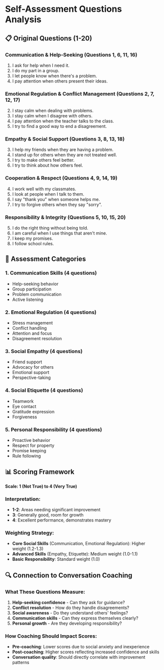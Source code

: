 # Self-Assessment Questions Analysis

## 📋 Original Questions (1-20)

### **Communication & Help-Seeking (Questions 1, 6, 11, 16)**
1. I ask for help when I need it.
6. I do my part in a group.
11. I let people know when there's a problem.
16. I pay attention when others present their ideas.

### **Emotional Regulation & Conflict Management (Questions 2, 7, 12, 17)**
2. I stay calm when dealing with problems.
7. I stay calm when I disagree with others.
12. I pay attention when the teacher talks to the class.
17. I try to find a good way to end a disagreement.

### **Empathy & Social Support (Questions 3, 8, 13, 18)**
3. I help my friends when they are having a problem.
8. I stand up for others when they are not treated well.
13. I try to make others feel better.
18. I try to think about how others feel.

### **Cooperation & Respect (Questions 4, 9, 14, 19)**
4. I work well with my classmates.
9. I look at people when I talk to them.
14. I say "thank you" when someone helps me.
19. I try to forgive others when they say "sorry".

### **Responsibility & Integrity (Questions 5, 10, 15, 20)**
5. I do the right thing without being told.
10. I am careful when I use things that aren't mine.
15. I keep my promises.
20. I follow school rules.

## 🎯 Assessment Categories

### **1. Communication Skills (4 questions)**
- Help-seeking behavior
- Group participation
- Problem communication
- Active listening

### **2. Emotional Regulation (4 questions)**
- Stress management
- Conflict handling
- Attention and focus
- Disagreement resolution

### **3. Social Empathy (4 questions)**
- Friend support
- Advocacy for others
- Emotional support
- Perspective-taking

### **4. Social Etiquette (4 questions)**
- Teamwork
- Eye contact
- Gratitude expression
- Forgiveness

### **5. Personal Responsibility (4 questions)**
- Proactive behavior
- Respect for property
- Promise keeping
- Rule following

## 📊 Scoring Framework

**Scale: 1 (Not True) to 4 (Very True)**

### **Interpretation:**
- **1-2**: Areas needing significant improvement
- **3**: Generally good, room for growth
- **4**: Excellent performance, demonstrates mastery

### **Weighting Strategy:**
- **Core Social Skills** (Communication, Emotional Regulation): Higher weight (1.2-1.3)
- **Advanced Skills** (Empathy, Etiquette): Medium weight (1.0-1.1)
- **Basic Responsibility**: Standard weight (1.0)

## 🔍 Connection to Conversation Coaching

### **What These Questions Measure:**
1. **Help-seeking confidence** - Can they ask for guidance?
2. **Conflict resolution** - How do they handle disagreements?
3. **Social awareness** - Do they understand others' feelings?
4. **Communication skills** - Can they express themselves clearly?
5. **Personal growth** - Are they developing responsibility?

### **How Coaching Should Impact Scores:**
- **Pre-coaching**: Lower scores due to social anxiety and inexperience
- **Post-coaching**: Higher scores reflecting increased confidence and skills
- **Conversation quality**: Should directly correlate with improvement patterns
